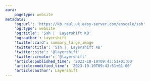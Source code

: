 ```yaml
---
aura:
    pagetype: website
metadata:
    'og:url': 'https://kb.raul.uk.easy-server.com/enscale/ssh'
    'og:type': website
    'og:title': 'Ssh |  Layershift KB'
    'og:author': Layershift
    'twitter:card': summary_large_image
    'twitter:title': 'Ssh |  Layershift KB'
    'twitter:site': '@layershift'
    'twitter:creator': '@layershift'
    'article:published_time': '2023-10-10T09:43:51+01:00'
    'article:modified_time': '2023-10-10T09:43:51+01:00'
    'article:author': Layershift
---
```


